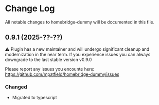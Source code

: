 # Change Log

All notable changes to homebridge-dummy will be documented in this file.

## 0.9.1 (2025-??-??)

⚠️ Plugin has a new maintainer and will undergo significant cleanup and modernization in the near term. If you experience issues you can always downgrade to the last stable version v0.9.0

Please report any issues you encounte here: https://github.com/mpatfield/homebridge-dummy/issues

### Changed
- Migrated to typescript